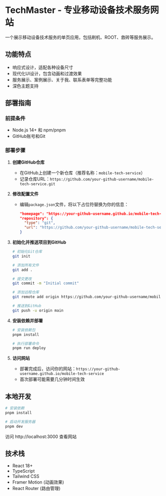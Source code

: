 # TechMaster - 专业移动设备技术服务网站

一个展示移动设备技术服务的单页应用，包括刷机、ROOT、救砖等服务展示。

## 功能特点

- 响应式设计，适配各种设备尺寸
- 现代化UI设计，包含动画和过渡效果
- 服务展示、案例展示、关于我、联系表单等完整功能
- 深色主题支持

## 部署指南

### 前提条件

- Node.js 14+ 和 npm/pnpm
- GitHub账号和Git

### 部署步骤

1. **创建GitHub仓库**
   - 在GitHub上创建一个新仓库（推荐名称：`mobile-tech-service`）
   - 记录仓库URL：`https://github.com/your-github-username/mobile-tech-service.git`

2. **修改配置文件**
   - 编辑`package.json`文件，将以下占位符替换为你的信息：
     ```json
     "homepage": "https://your-github-username.github.io/mobile-tech-service",
     "repository": {
       "type": "git",
       "url": "https://github.com/your-github-username/mobile-tech-service.git"
     }
     ```

3. **初始化并推送项目到GitHub**
   ```bash
   # 初始化Git仓库
   git init
   
   # 添加所有文件
   git add .
   
   # 提交更改
   git commit -m "Initial commit"
   
   # 添加远程仓库
   git remote add origin https://github.com/your-github-username/mobile-tech-service.git
   
   # 推送到GitHub
   git push -u origin main
   ```

4. **安装依赖并部署**
   ```bash
   # 安装依赖包
   pnpm install
   
   # 执行部署命令
   pnpm run deploy
   ```

5. **访问网站**
   - 部署完成后，访问你的网站：`https://your-github-username.github.io/mobile-tech-service`
   - 首次部署可能需要几分钟时间生效

## 本地开发

```bash
# 安装依赖
pnpm install

# 启动开发服务器
pnpm dev
```

访问 http://localhost:3000 查看网站

## 技术栈

- React 18+
- TypeScript
- Tailwind CSS
- Framer Motion (动画效果)
- React Router (路由管理)